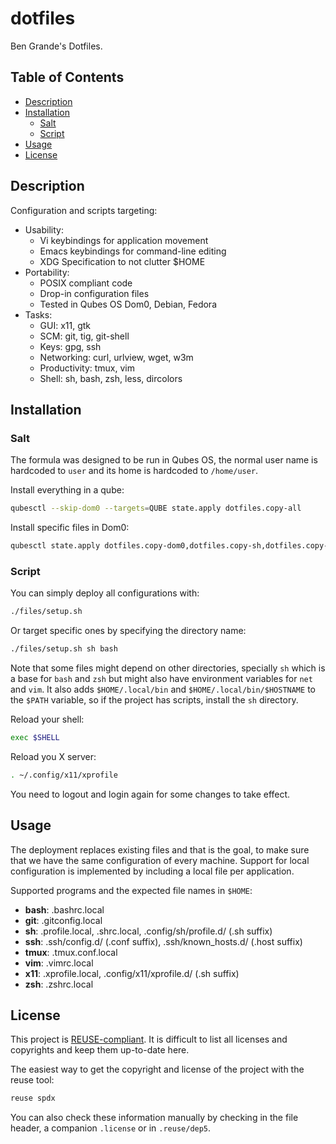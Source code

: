 <!--
SPDX-FileCopyrightText: 2023 Benjamin Grande M. S. <ben.grande.b@gmail.com>

SPDX-License-Identifier: CC-BY-SA-4.0
-->

# dotfiles

Ben Grande's Dotfiles.

## Table of Contents

* [Description](#description)
* [Installation](#installation)
  * [Salt](#salt)
  * [Script](#script)
* [Usage](#usage)
* [License](#license)

## Description

Configuration and scripts targeting:

- Usability:
  - Vi keybindings for application movement
  - Emacs keybindings for command-line editing
  - XDG Specification to not clutter $HOME
- Portability:
  - POSIX compliant code
  - Drop-in configuration files
  - Tested in Qubes OS Dom0, Debian, Fedora
- Tasks:
  - GUI: x11, gtk
  - SCM: git, tig, git-shell
  - Keys: gpg, ssh
  - Networking: curl, urlview, wget, w3m
  - Productivity: tmux, vim
  - Shell: sh, bash, zsh, less, dircolors

## Installation

### Salt

The formula was designed to be run in Qubes OS, the normal user name is
hardcoded to `user` and its home is hardcoded to `/home/user`.

Install everything in a qube:
```sh
qubesctl --skip-dom0 --targets=QUBE state.apply dotfiles.copy-all
```

Install specific files in Dom0:
```sh
qubesctl state.apply dotfiles.copy-dom0,dotfiles.copy-sh,dotfiles.copy-vim,dotfiles.copy-x11
```

### Script

You can simply deploy all configurations with:
```sh
./files/setup.sh
```
Or target specific ones by specifying the directory name:
```sh
./files/setup.sh sh bash
```
Note that some files might depend on other directories, specially `sh` which
is a base for `bash` and `zsh` but might also have environment variables for
`net` and `vim`. It also adds `$HOME/.local/bin` and
`$HOME/.local/bin/$HOSTNAME` to the `$PATH` variable, so if the project has
scripts, install the `sh` directory.

Reload your shell:
```sh
exec $SHELL
```

Reload you X server:
```sh
. ~/.config/x11/xprofile
```

You need to logout and login again for some changes to take effect.

## Usage

The deployment replaces existing files and that is the goal, to make sure that
we have the same configuration of every machine. Support for local
configuration is implemented by including a local file per application.

Supported programs and the expected file names in `$HOME`:

- **bash**: .bashrc.local
- **git**:  .gitconfig.local
- **sh**:   .profile.local, .shrc.local, .config/sh/profile.d/ (.sh suffix)
- **ssh**:  .ssh/config.d/ (.conf suffix), .ssh/known_hosts.d/ (.host suffix)
- **tmux**: .tmux.conf.local
- **vim**:  .vimrc.local
- **x11**:  .xprofile.local, .config/x11/xprofile.d/ (.sh suffix)
- **zsh**:  .zshrc.local

## License

This project is [REUSE-compliant](https://reuse.software). It is difficult to
list all licenses and copyrights and keep them up-to-date here.

The easiest way to get the copyright and license of the project with the reuse
tool:
```sh
reuse spdx
```

You can also check these information manually by checking in the file header,
a companion `.license` or in `.reuse/dep5`.
